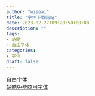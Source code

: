 ```yaml
---
author: "wiseai"
title: "字体下载网站"
date: 2023-02-27T09:20:50+08:00
description: ""
tags:
- 站酷
- 自由字体
categories:
- 字体
draft: false
---
```


[自由字体](https://ziyouziti.com/ "自由字体")  
[站酷免费商用字体](https://www.zcool.com.cn/special/zcoolfonts/ "站酷免费商用字体")